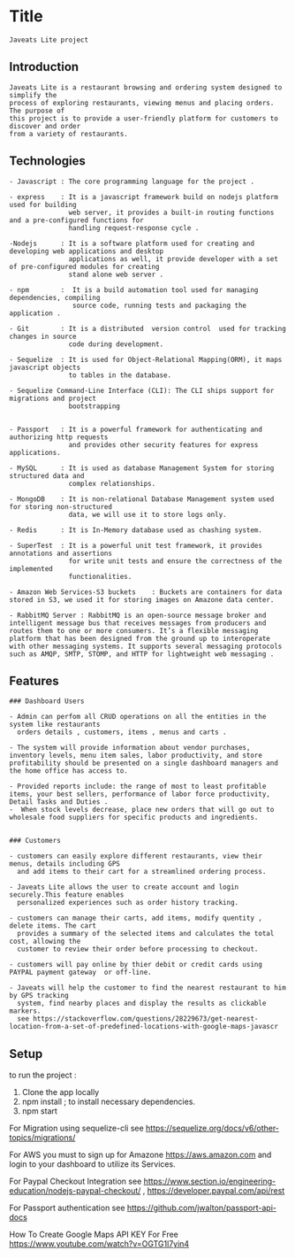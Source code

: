 
# Title

    Javeats Lite project

## Introduction

    Javeats Lite is a restaurant browsing and ordering system designed to simplify the 
    process of exploring restaurants, viewing menus and placing orders. The purpose of 
    this project is to provide a user-friendly platform for customers to discover and order 
    from a variety of restaurants.

## Technologies

    - Javascript : The core programming language for the project .

    - express    : It is a javascript framework build on nodejs platform used for building
                   web server, it provides a built-in routing functions and a pre-configured functions for 
                   handling request-response cycle .

    -Nodejs      : It is a software platform used for creating and developing web applications and desktop 
                   applications as well, it provide developer with a set of pre-configured modules for creating 
                   stand alone web server .

    - npm        :  It is a build automation tool used for managing dependencies, compiling 
                    source code, running tests and packaging the application .

    - Git        : It is a distributed  version control  used for tracking changes in source
                   code during development.

    - Sequelize  : It is used for Object-Relational Mapping(ORM), it maps javascript objects
                   to tables in the database.

    - Sequelize Command-Line Interface (CLI): The CLI ships support for migrations and project 
                   bootstrapping 


    - Passport   : It is a powerful framework for authenticating and authorizing http requests
                   and provides other security features for express applications.

    - MySQL      : It is used as database Management System for storing structured data and
                   complex relationships.

    - MongoDB    : It is non-relational Database Management system used for storing non-structured 
                   data, we will use it to store logs only.

    - Redis      : It is In-Memory database used as chashing system.

    - SuperTest  : It is a powerful unit test framework, it provides annotations and assertions
                   for write unit tests and ensure the correctness of the implemented 
                   functionalities.
              
    - Amazon Web Services-S3 buckets    : Buckets are containers for data stored in S3, we used it for storing images on Amazone data center.

    - RabbitMQ Server : RabbitMQ is an open-source message broker and intelligent message bus that receives messages from producers and routes them to one or more consumers. It’s a flexible messaging platform that has been designed from the ground up to interoperate with other messaging systems. It supports several messaging protocols such as AMQP, SMTP, STOMP, and HTTP for lightweight web messaging .

## Features
    ### Dashboard Users

    - Admin can perfom all CRUD operations on all the entities in the system like restaurants
      orders details , customers, items , menus and carts .

    - The system will provide information about vendor purchases, inventory levels, menu item sales, labor productivity, and store profitability should be presented on a single dashboard managers and the home office has access to.
  
    - Provided reports include: the range of most to least profitable items, your best sellers, performance of labor force productivity, Detail Tasks and Duties .
    -  When stock levels decrease, place new orders that will go out to wholesale food suppliers for specific products and ingredients.


    ### Customers 

    - customers can easily explore different restaurants, view their menus, details including GPS
      and add items to their cart for a streamlined ordering process. 

    - Javeats Lite allows the user to create account and login securely.This feature enables
      personalized experiences such as order history tracking. 

    - customers can manage their carts, add items, modify quentity , delete items. The cart 
      provides a summary of the selected items and calculates the total cost, allowing the
      customer to review their order before processing to checkout.

    - customers will pay online by thier debit or credit cards using PAYPAL payment gateway  or off-line.

    - Javeats will help the customer to find the nearest restaurant to him by GPS tracking 
      system, find nearby places and display the results as clickable markers.
      see https://stackoverflow.com/questions/28229673/get-nearest-location-from-a-set-of-predefined-locations-with-google-maps-javascr


## Setup

to run the project :

   1. Clone the app locally
   2. npm install  ;  to install necessary dependencies. 
   3. npm start

For Migration using sequelize-cli see https://sequelize.org/docs/v6/other-topics/migrations/

For AWS you must to sign up for Amazone https://aws.amazon.com and login to your dashboard 
to utilize its Services.

For Paypal Checkout Integration see https://www.section.io/engineering-education/nodejs-paypal-checkout/ , https://developer.paypal.com/api/rest

For Passport authentication see https://github.com/jwalton/passport-api-docs

How To Create Google Maps API KEY For Free https://www.youtube.com/watch?v=OGTG1l7yin4

 